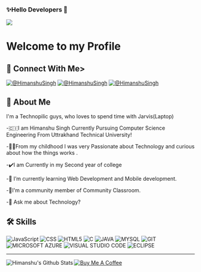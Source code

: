 ### ✨Hello Developers 🙌
![](https://komarev.com/ghpvc/?username=Himanxu1&style=flat-square)

# Welcome to my Profile
## 🔗 Connect With Me>
[![@HimanshuSingh](https://img.shields.io/badge/@HimanshuSingh-000?style=for-the-badge&logo=ko-fi&logoColor=white)](https://himanshusingh.me/)
[![@HimanshuSingh](https://img.shields.io/badge/@HimanshuSingh-0A66C2?style=for-the-badge&logo=linkedin&logoColor=white)](https://www.linkedin.com/in/himanshu-singh-692403202/)
[![@HimanshuSingh](https://img.shields.io/badge/@HimanshuSingh-1DA1F2?style=for-the-badge&logo=twitter&logoColor=white)](https://twitter.com/Himanxu31)


## 🚀 About Me
I'm a Technopilic guys, who loves to spend time with Jarvis(Laptop)

-🇨🇮I am Himanshu Singh Currently Pursuing Computer Science Engineering From Uttrakhand Technical University!


-👨‍💻From my childhood I was very Passionate about Technology and curious about how the things works .

-✔️I am Currently in my Second year of college

-🌱 I’m currently learning Web Development and Mobile development.

-🤖I'm a community member of Community Classroom.

-💬 Ask me about Technology?

## 🛠 Skills

![JavaScript](https://img.shields.io/badge/javascript-%23323330.svg?style=for-the-badge&logo=javascript&logoColor=%23F7DF1E)
![CSS](https://img.shields.io/badge/CSS3-1572B6?style=for-the-badge&logo=css3&logoColor=white)
![HTML5](https://img.shields.io/badge/HTML5-E34F26?style=for-the-badge&logo=html5&logoColor=white)
![C](https://img.shields.io/badge/C-00599C?style=for-the-badge&logo=c&logoColor=white)
![JAVA](https://img.shields.io/badge/Java-ED8B00?style=for-the-badge&logo=java&logoColor=white)
![MYSQL](https://img.shields.io/badge/MySQL-00000F?style=for-the-badge&logo=mysql&logoColor=white)
![GIT](https://img.shields.io/badge/Git-F05032?style=for-the-badge&logo=git&logoColor=white)
![MICROSOFT AZURE](https://img.shields.io/badge/microsoft%20azure-0089D6?style=for-the-badge&logo=microsoft-azure&logoColor=white)
![VISUAL STUDIO CODE](https://img.shields.io/badge/Visual_Studio_Code-0078D4?style=for-the-badge&logo=visual%20studio%20code&logoColor=white)
![ECLIPSE](https://img.shields.io/badge/Eclipse-2C2255?style=for-the-badge&logo=eclipse&logoColor=white)

---


<img align="left" alt="Himanshu's Github Stats" src="https://github-readme-stats.vercel.app/api?username=Himanxu1&show_icons=true&hide_border=true&theme=dracula" />  





  

<!--
**Himanxu1/Himanxu1** is a ✨ _special_ ✨ repository because its `README.md` (this file) appears on your GitHub profile.

Here are some ideas to get you started:

- 🔭 I’m currently working on ...
- 🌱 I’m currently learning ...
- 👯 I’m looking to collaborate on ...
- 🤔 I’m looking for help with ...
- 💬 Ask me about ...
- 📫 How to reach me: ...
- 😄 Pronouns: ...
- ⚡ Fun fact: ...
-->
[![Buy Me A Coffee](https://cdn.buymeacoffee.com/buttons/default-black.png)](https://www.buymeacoffee.com/Himanxu31)

